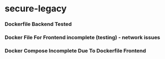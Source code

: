 # secure-legacy

### Dockerfile Backend Tested
### Docker File For Frontend incomplete (testing) - network issues
### Docker Compose Incomplete Due To Dockerfile Frontend

